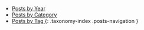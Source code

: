 * [Posts by Year <span><i class="fas fa-arrow-right fa-xs"></i></span>](/posts/year)
* [Posts by Category <span><i class="fas fa-arrow-right fa-xs"></i></span>](/posts/categories)
* [Posts by Tag <span><i class="fas fa-arrow-right fa-xs"></i></span>](/posts/tags)
{: .taxonomy-index .posts-navigation }